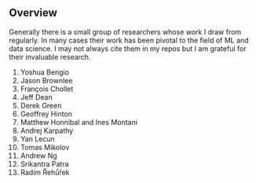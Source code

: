 ## Overview

Generally there is a small group of researchers whose work I draw from regularly. In many cases their work has been pivotal to the field of ML and data science. I may not always cite them in my repos but I am grateful for their invaluable research. 

1. Yoshua Bengio 
2. Jason Brownlee 
3. François Chollet 
4. Jeff Dean 
5. Derek Green
5. Geoffrey Hinton
6. Matthew Honnibal and Ines Montani 
7. Andrej Karpathy 
8. Yan Lecun 
9. Tomas Mikolov 
10. Andrew Ng 
11. Srikantra Patra 
12. Radim Řehůřek 




 

